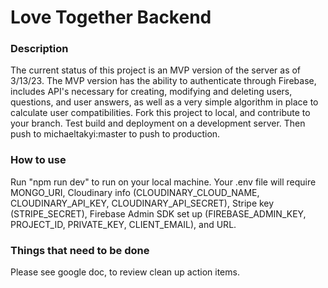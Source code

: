 # Love Together Backend

### Description

The current status of this project is an MVP version of the server as of 3/13/23. The MVP version has the ability to authenticate through Firebase, includes API's necessary for creating, modifying and deleting users, questions, and user answers, as well as a very simple algorithm in place to calculate user compatibilities. Fork this project to local, and contribute to your branch. Test build and deployment on a development server. Then push to michaeltakyi:master to push to production.

### How to use

Run "npm run dev" to run on your local machine.
Your .env file will require MONGO_URI, Cloudinary info (CLOUDINARY_CLOUD_NAME, CLOUDINARY_API_KEY, CLOUDINARY_API_SECRET), Stripe key (STRIPE_SECRET), Firebase Admin SDK set up (FIREBASE_ADMIN_KEY, PROJECT_ID, PRIVATE_KEY, CLIENT_EMAIL), and URL.

### Things that need to be done

Please see google doc, to review clean up action items.
